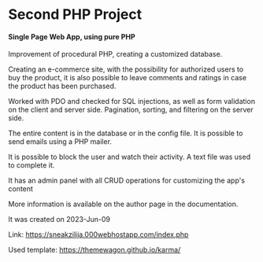 # Second PHP Project 

#### Single Page Web App, using pure PHP

Improvement of procedural PHP, creating a customized database.

Creating an e-commerce site, with the possibility for authorized users to buy the product, it is also possible to leave comments and ratings in case the product has been purchased.

Worked with PDO and checked for SQL injections, as well as form validation on the client and server side. Pagination, sorting, and filtering on the server side.

The entire content is in the database or in the config file. It is possible to send emails using a PHP mailer.

It is possible to block the user and watch their activity. A text file was used to complete it.

It has an admin panel with all CRUD operations for customizing the app's content

More information is available on the author page in the documentation.

It was created on 2023-Jun-09

Link: https://sneakzilija.000webhostapp.com/index.php

Used template: https://themewagon.github.io/karma/
